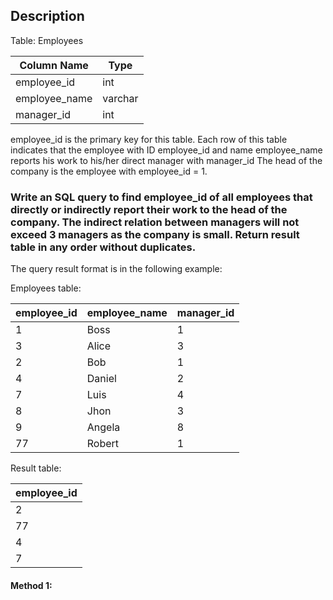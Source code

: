 ## Description

Table: Employees

| Column Name   | Type    |
| ------------- | ------- |
| employee_id   | int     |
| employee_name | varchar |
| manager_id    | int     |

employee_id is the primary key for this table.
Each row of this table indicates that the employee with ID employee_id and name employee_name reports his work to his/her direct manager with manager_id
The head of the company is the employee with employee_id = 1.

### Write an SQL query to find employee_id of all employees that directly or indirectly report their work to the head of the company. The indirect relation between managers will not exceed 3 managers as the company is small. Return result table in any order without duplicates.

The query result format is in the following example:

Employees table:

| employee_id | employee_name | manager_id |
| ----------- | ------------- | ---------- |
| 1           | Boss          | 1          |
| 3           | Alice         | 3          |
| 2           | Bob           | 1          |
| 4           | Daniel        | 2          |
| 7           | Luis          | 4          |
| 8           | Jhon          | 3          |
| 9           | Angela        | 8          |
| 77          | Robert        | 1          |

Result table:

| employee_id |
| ----------- |
| 2           |
| 77          |
| 4           |
| 7           |

#### Method 1:

```sql

```
